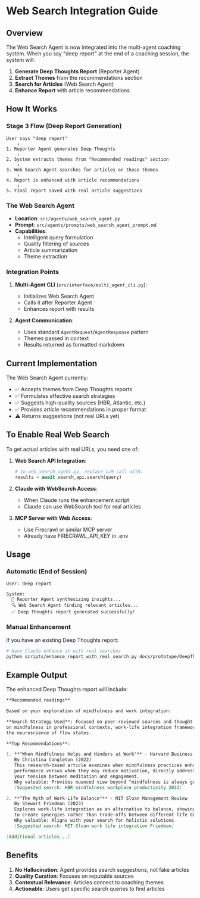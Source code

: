 # Web Search Integration Guide

## Overview

The Web Search Agent is now integrated into the multi-agent coaching system. When you say "deep report" at the end of a coaching session, the system will:

1. **Generate Deep Thoughts Report** (Reporter Agent)
2. **Extract Themes** from the recommendations section
3. **Search for Articles** (Web Search Agent) 
4. **Enhance Report** with article recommendations

## How It Works

### Stage 3 Flow (Deep Report Generation)

```
User says "deep report"
    ↓
1. Reporter Agent generates Deep Thoughts
    ↓
2. System extracts themes from "Recommended readings" section
    ↓
3. Web Search Agent searches for articles on those themes
    ↓
4. Report is enhanced with article recommendations
    ↓
5. Final report saved with real article suggestions
```

### The Web Search Agent

- **Location**: `src/agents/web_search_agent.py`
- **Prompt**: `src/agents/prompts/web_search_agent_prompt.md`
- **Capabilities**: 
  - Intelligent query formulation
  - Quality filtering of sources
  - Article summarization
  - Theme extraction

### Integration Points

1. **Multi-Agent CLI** (`src/interface/multi_agent_cli.py`):
   - Initializes Web Search Agent
   - Calls it after Reporter Agent
   - Enhances report with results

2. **Agent Communication**:
   - Uses standard `AgentRequest`/`AgentResponse` pattern
   - Themes passed in context
   - Results returned as formatted markdown

## Current Implementation

The Web Search Agent currently:
- ✅ Accepts themes from Deep Thoughts reports
- ✅ Formulates effective search strategies
- ✅ Suggests high-quality sources (HBR, Atlantic, etc.)
- ✅ Provides article recommendations in proper format
- ⚠️ Returns suggestions (not real URLs yet)

## To Enable Real Web Search

To get actual articles with real URLs, you need one of:

1. **Web Search API Integration**:
   ```python
   # In web_search_agent.py, replace LLM call with:
   results = await search_api.search(query)
   ```

2. **Claude with WebSearch Access**:
   - When Claude runs the enhancement script
   - Claude can use WebSearch tool for real articles

3. **MCP Server with Web Access**:
   - Use Firecrawl or similar MCP server
   - Already have FIRECRAWL_API_KEY in .env

## Usage

### Automatic (End of Session)

```
User: deep report

System: 
  📝 Reporter Agent synthesizing insights...
  🔍 Web Search Agent finding relevant articles...
  ✅ Deep Thoughts report generated successfully!
```

### Manual Enhancement

If you have an existing Deep Thoughts report:

```bash
# Have Claude enhance it with real searches
python scripts/enhance_report_with_real_search.py docs/prototype/DeepThoughts/DeepThoughts_YYYYMMDD_HHMM.md
```

## Example Output

The enhanced Deep Thoughts report will include:

```markdown
**Recommended readings**

Based on your exploration of mindfulness and work integration:

**Search Strategy Used**: Focused on peer-reviewed sources and thought leadership 
on mindfulness in professional contexts, work-life integration frameworks, and 
the neuroscience of flow states.

**Top Recommendations**:

1. **"When Mindfulness Helps and Hinders at Work"** - Harvard Business Review
   By Christina Congleton (2022)
   This research-based article examines when mindfulness practices enhance 
   performance versus when they may reduce motivation, directly addressing 
   your tension between meditation and engagement.
   Why valuable: Provides nuanced view beyond "mindfulness is always good"
   [Suggested search: HBR mindfulness workplace productivity 2022]

2. **"The Myth of Work-Life Balance"** - MIT Sloan Management Review  
   By Stewart Friedman (2023)
   Explores work-life integration as an alternative to balance, showing how
   to create synergies rather than trade-offs between different life domains.
   Why valuable: Aligns with your search for holistic solutions
   [Suggested search: MIT Sloan work life integration Friedman]

[Additional articles...]
```

## Benefits

1. **No Hallucination**: Agent provides search suggestions, not fake articles
2. **Quality Curation**: Focuses on reputable sources
3. **Contextual Relevance**: Articles connect to coaching themes
4. **Actionable**: Users get specific search queries to find articles